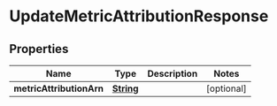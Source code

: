 

# UpdateMetricAttributionResponse


## Properties

| Name | Type | Description | Notes |
|------------ | ------------- | ------------- | -------------|
|**metricAttributionArn** | [**String**](String.md) |  |  [optional] |



